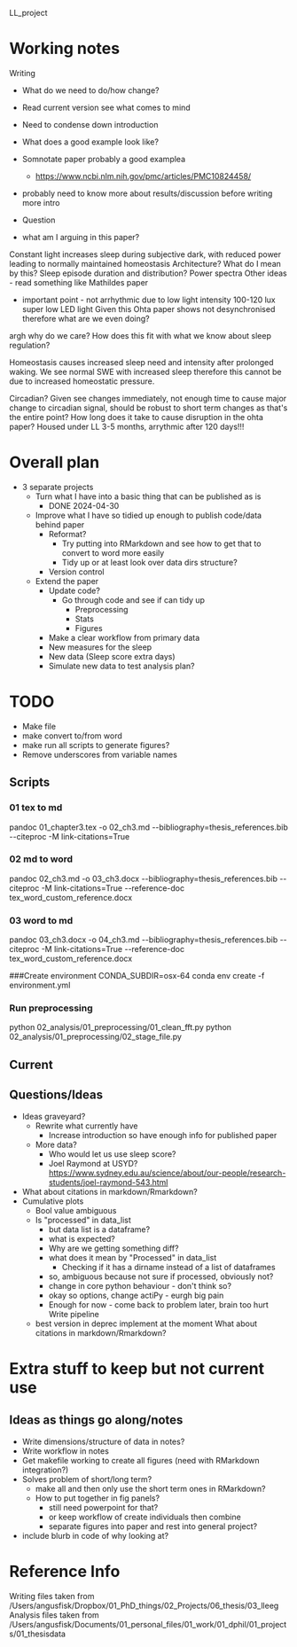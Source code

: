 LL_project

# Working notes 

Writing
- What do we need to  do/how change?
- Read current version see what comes to mind

- Need to condense down introduction
- What does a good example look like?
- Somnotate paper probably a good examplea
    - https://www.ncbi.nlm.nih.gov/pmc/articles/PMC10824458/
- probably need to know more about results/discussion
before writing more intro

- Question
- what am I arguing in this paper?

Constant light increases sleep during subjective dark, with reduced
power leading to normally maintained homeostasis
Architecture? 
What do I mean by this?
Sleep episode duration and distribution?
Power spectra
Other ideas - read something like Mathildes paper

- important point - not arrhythmic due to low light intensity
100-120 lux super low LED light
Given this Ohta paper shows not desynchronised therefore what
are we even doing?


argh why do we care?
How does this fit with what we know about sleep regulation?

Homeostasis causes increased sleep need and intensity after 
prolonged waking. 
We see normal SWE with increased sleep therefore this cannot
be due to increased homeostatic pressure.

Circadian?
Given see changes immediately, not enough time to cause 
major change to circadian signal, should be robust to 
short term changes as that's the entire point?
How long does it take to cause disruption in the ohta paper?
Housed under LL 3-5 months, arrythmic after 120 days!!!







# Overall plan 
- 3 separate projects
    - Turn what I have into a basic thing that can be published as is
        - DONE 2024-04-30    
    - Improve what I have so tidied up enough to publish code/data 
    behind paper
        - Reformat?
            - Try putting into RMarkdown and see how to get that to 
            convert to word more easily
            - Tidy up or at least look over data dirs structure?
        - Version control
    - Extend the paper
        - Update code?
            - Go through code and see if can tidy up 
                - Preprocessing 
                - Stats
                - Figures 
        - Make a clear workflow from primary data 
        - New measures for the sleep
        - New data (Sleep score extra days)
        - Simulate new data to test analysis plan?

# TODO
- Make file
- make convert to/from word
- make run all scripts to generate figures?
- Remove underscores from variable names


## Scripts 

### 01 tex to md
pandoc 01_chapter3.tex -o 02_ch3.md --bibliography=thesis_references.bib --citeproc -M link-citations=True

### 02 md to word 
pandoc 02_ch3.md -o 03_ch3.docx --bibliography=thesis_references.bib --citeproc -M link-citations=True --reference-doc tex_word_custom_reference.docx

### 03 word to md
pandoc 03_ch3.docx -o 04_ch3.md --bibliography=thesis_references.bib --citeproc -M link-citations=True --reference-doc tex_word_custom_reference.docx


###Create environment
CONDA_SUBDIR=osx-64 conda env create -f environment.yml

### Run preprocessing
python 02_analysis/01_preprocessing/01_clean_fft.py
python 02_analysis/01_preprocessing/02_stage_file.py





## Current

## Questions/Ideas
- Ideas graveyard?
    - Rewrite what currently have
        - Increase introduction so have enough info for published paper
    - More data?    
        - Who would let us use sleep score?
        - Joel Raymond at USYD? 
        https://www.sydney.edu.au/science/about/our-people/research-students/joel-raymond-543.html
- What about citations in markdown/Rmarkdown?
- Cumulative plots
    - Bool value ambiguous 
    - Is "processed" in data_list
        - but data list is a dataframe?
        - what is expected?
        - Why are we getting something diff?
        - what does it mean by "Processed" in data_list 
            - Checking if it has a dirname instead of a list of dataframes
        - so, ambiguous because not sure if processed, obviously not? 
        - change in core python behaviour - don't think so?
        - okay so options, change actiPy - eurgh big pain
        - Enough for now - come back to problem later, brain too hurt
Write pipeline 
    - best version in deprec implement at the moment 
What about citations in markdown/Rmarkdown?






# Extra stuff to keep but not current use

## Ideas as things go along/notes
- Write dimensions/structure of data in notes? 
- Write workflow in notes
- Get makefile working to create all figures (need with RMarkdown
integration?)
- Solves problem of short/long term?
    - make all and then only use the short term ones in RMarkdown?
    - How to put together in fig panels? 
        - still need powerpoint for that?
        - or keep workflow of create individuals then combine 
        - separate figures into paper and rest into 
        general project? 
- include blurb in code of why looking at?


# Reference Info
Writing files taken from 
/Users/angusfisk/Dropbox/01_PhD_things/02_Projects/06_thesis/03_lleeg
Analysis files taken from 
/Users/angusfisk/Documents/01_personal_files/01_work/01_dphil/01_projects/01_thesisdata



